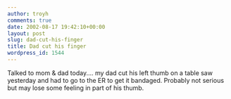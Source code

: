 ```yaml
---
author: troyh
comments: true
date: 2002-08-17 19:42:10+00:00
layout: post
slug: dad-cut-his-finger
title: Dad cut his finger
wordpress_id: 1544
---
```


Talked to mom & dad today.... my dad cut his left thumb on a table saw yesterday and had to go to the ER to get it bandaged. Probably not serious but may lose some feeling in part of his thumb.
